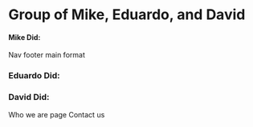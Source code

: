 # Group of Mike, Eduardo, and David

#### Mike Did:
Nav
footer
main format

### Eduardo Did:


### David Did: 
Who we are page 
Contact us 
